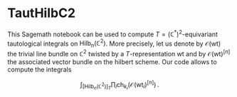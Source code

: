 # TautHilbC2
This Sagemath notebook can be used to compute $`T=(\mathbb{C}^*)^2`$-equivariant tautological integrals on $`\mathrm{Hilb}_n(\mathbb{C}^2)`$. More precisely, let us denote by $`\mathcal{O}(\mathrm{wt})`$ the trivial line bundle on $`\mathbb{C}^2`$ twisted by a $`T`$-representation $`\mathrm{wt}`$ and by $`\mathcal{O}(\mathrm{wt})^{[n]}`$ the associated vector bundle on the hilbert scheme. Our code allows to compute the integrals
```math
\int_{[\mathrm{Hilb}_n(\mathbb{C}^2)]_T} \prod_{i}\mathrm{ch}_{k_i}\big(\mathcal{O}(\mathrm{wt}_i)^{[n]}\big)\,.
```
